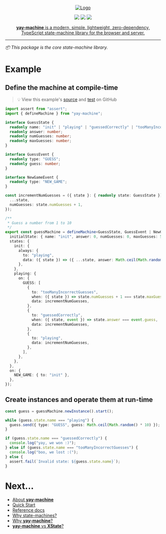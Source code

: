 <p align="center">
  <a href="https://maurice.github.io/yay-machine/"><img src="https://github.com/user-attachments/assets/03dd78c1-4396-42c4-a32c-aaa7c927f09e" alt="Logo"></a>
</p>


<p align="center">
<a href="https://github.com/maurice/yay-machine/actions/workflows/build.yml" title="build"><img src="https://github.com/maurice/yay-machine/workflows/build/badge.svg"/></a>
<a href="https://www.npmjs.com/package/yay-machine" title="NPM"><img src="https://img.shields.io/npm/v/yay-machine"/></a>
<img src="https://img.shields.io/coverallsCoverage/github/maurice/yay-machine"/>
</p>

<p align="center">
<a href="https://maurice.github.io/yay-machine/"><strong>yay-machine</strong> is a modern, simple, lightweight, zero-dependency, TypeScript state-machine library for the browser and server.</a>
</p>

---

*📦 This package is the core state-machine library.*

# Example

## Define the machine at compile-time

> 💡 View this example's <a href="https://github.com/maurice/yay-machine/blob/main/packages/example-machines/src/guessMachine.ts" target="_blank">source</a> and <a href="https://github.com/maurice/yay-machine/blob/main/packages/example-machines/src/__tests__/guessMachine.test.ts" target="_blank">test</a> on GitHub

```typescript
import assert from "assert";
import { defineMachine } from "yay-machine";

interface GuessState {
  readonly name: "init" | "playing" | "guessedCorrectly" | "tooManyIncorrectGuesses";
  readonly answer: number;
  readonly numGuesses: number;
  readonly maxGuesses: number;
}

interface GuessEvent {
  readonly type: "GUESS";
  readonly guess: number;
}

interface NewGameEvent {
  readonly type: "NEW_GAME";
}

const incrementNumGuesses = ({ state }: { readonly state: GuessState }): GuessState => ({
  ...state,
  numGuesses: state.numGuesses + 1,
});

/**
 * Guess a number from 1 to 10
 */
export const guessMachine = defineMachine<GuessState, GuessEvent | NewGameEvent>({
  initialState: { name: "init", answer: 0, numGuesses: 0, maxGuesses: 5 },
  states: {
    init: {
      always: {
        to: "playing",
        data: ({ state }) => ({ ...state, answer: Math.ceil(Math.random() * 10), numGuesses: 0 }),
      },
    },
    playing: {
      on: {
        GUESS: [
          {
            to: "tooManyIncorrectGuesses",
            when: ({ state }) => state.numGuesses + 1 === state.maxGuesses,
            data: incrementNumGuesses,
          },
          {
            to: "guessedCorrectly",
            when: ({ state, event }) => state.answer === event.guess,
            data: incrementNumGuesses,
          },
          {
            to: "playing",
            data: incrementNumGuesses,
          },
        ],
      },
    },
  },
  on: {
    NEW_GAME: { to: "init" },
  },
});
```

## Create instances and operate them at run-time

```typescript
const guess = guessMachine.newInstance().start();

while (guess.state.name === "playing") {
  guess.send({ type: "GUESS", guess: Math.ceil(Math.random() * 10) });
}

if (guess.state.name === "guessedCorrectly") {
  console.log("yay, we won :)");
} else if (guess.state.name === "tooManyIncorrectGuesses") {
  console.log("boo, we lost :(");
} else {
  assert.fail(`Invalid state: ${guess.state.name}`);
}
```

# Next...

* [About **yay-machine**](https://github.com/maurice/yay-machine/blob/main/docs/about.md)
* [Quick Start](https://github.com/maurice/yay-machine/blob/main/docs/quick-start.md)
* [Reference docs](https://github.com/maurice/yay-machine/blob/main/docs/reference/state.md)
* [Why state-machines?](https://github.com/maurice/yay-machine/blob/main/docs/articles/why-state-machines.md)
* [Why **yay-machine**?](https://github.com/maurice/yay-machine/blob/main/docs/articles/why-yay-machine.md)
* [**yay-machine** vs **XState**?](https://github.com/maurice/yay-machine/blob/main/docs/articles/vs-xstate.md)
